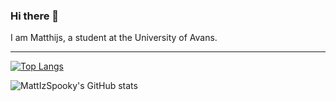 ### Hi there 👋

I am Matthijs, a student at the University of Avans.

<hr/>

[![Top Langs](https://github-readme-stats.vercel.app/api/top-langs/?username=MattIzSpooky&count_private=true&theme=radical)](https://github.com/anuraghazra/github-readme-stats)

![MattIzSpooky's GitHub stats](https://github-readme-stats.vercel.app/api?username=MattIzSpooky&show_icons=true&theme=radical&count_private=true)
